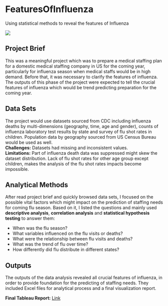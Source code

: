 # FeaturesOfInfluenza
Using statistical methods to reveal the features of Influenza  

![ ](../blob/main/Flu_Image1/flu_image1.png)

## Project Brief
This was a meaningful project which was to prepare a medical staffing plan for a domestic medical staffing company in US for the coming year, particularly for influenza season when medical staffs would be in high demand. Before that, it was necessary to clarify the features of influenza. The outputs of this phase of the project were expected to tell the crucial features of influenza which would be trend predicting preparation for the coming year.

## Data Sets
The project would use datasets sourced from CDC including influenza deaths by multi-dimensions (geography, time, age and gender), counts of influenza laboratory test results by state and survey of flu shot rates in children. Population data by geography sourced from US Census Bureau would be used as well.  
**Challenges:** Datasets had missing and inconsistent values.  
**Limitations:** Part of influenza death data was suppressed might skew the dataset distribution. Lack of flu shot rates for other age group except children, makes the analysis of the flu shot rates impacts become impossible.

## Analytical Methods
After read project brief and quickly browsed data sets, I focused on the possible vital factors which might impact on the prediction of staffing needs for coming flu season. Based on it, I listed the questions and mainly used **descriptive analysis**, **correlation analysis** and **statistical hypothesis testing** to answer them:  
- When was the flu season?  
- What variables influenced on the flu visits or deaths?   
- What were the relationship between flu visits and deaths?  
- What was the trend of flu over time?       
- How differently did flu distribute in different states?    

## Outputs
The outputs of the data analysis revealed all crucial features of influenza, in order to provide foundation for the predicting of staffing needs. They included Excel files for analytical process and a final visualization report.  
  
**Final Tableau Report:** [Link](https://public.tableau.com/app/profile/elva7348/viz/PrepareStaffingNeedsforFluSeason/PrepareStaffingNeedsforFluSeason?publish=yes)
